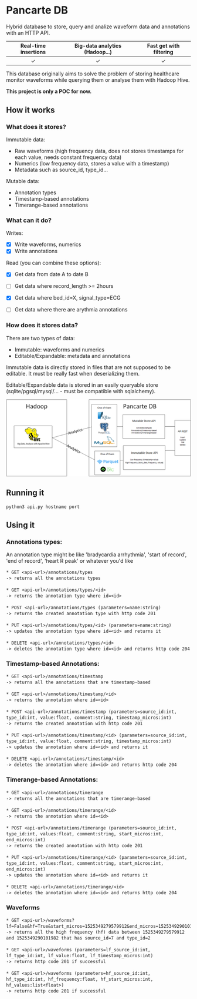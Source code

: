 # Pancarte DB

Hybrid database to store, query and analize waveform data and annotations with an HTTP API.

| Real-time insertions | Big-data analytics (Hadoop...) | Fast get with filtering |
|:--------------------:|:------------------------------:|:-----------------------:|
|         ✓            |                 ✓              |             ✓           |

This database originally aims to solve the problem of storing healthcare monitor waveforms while querying them or analyse them with Hadoop Hive.

**This project is only a POC for now.**

## How it works

### What does it stores?

Immutable data:

* Raw waveforms (high frequency data, does not stores timestamps for each value, needs constant frequency data)
* Numerics (low frequency data, stores a value with a timestamp)
* Metadata such as source_id, type_id...

Mutable data:

* Annotation types
* Timestamp-based annotations
* Timerange-based annotations


### What can it do?

Writes:

* [x] Write waveforms, numerics
* [x] Write annotations

Read (you can combine these options):

* [x] Get data from date A to date B
* [ ] Get data where record_length >= 2hours
* [x] Get data where bed_id=X, signal_type=ECG
* [ ] Get data where there are arythmia annotations


### How does it stores data?

There are two types of data:

* Immutable: waveforms and numerics
* Editable/Expandable: metadata and annotations

Immutable data is directly stored in files that are not supposed to be editable. It must be really fast when deserializing them. 

Editable/Expandable data is stored in an easily queryable store (sqlite/pgsql/mysql/... - must be compatible with sqlalchemy).

![alt text](architecture.png)

## Running it

```
python3 api.py hostname port
```


## Using it

### Annotations types:

An annotation type might be like 'bradycardia arrhythmia', 'start of record', 'end of record', 'heart R peak' or whatever you'd like

```
* GET <api-url>/annotations/types
-> returns all the annotations types

* GET <api-url>/annotations/types/<id>
-> returns the annotation type where id=<id>

* POST <api-url>/annotations/types (parameters=name:string)
-> returns the created annotation type with http code 201

* PUT <api-url>/annotations/types/<id> (parameters=name:string)
-> updates the annotation type where id=<id> and returns it

* DELETE <api-url>/annotations/types/<id>
-> deletes the annotation type where id=<id> and returns http code 204
```

### Timestamp-based Annotations:

```
* GET <api-url>/annotations/timestamp
-> returns all the annotations that are timestamp-based

* GET <api-url>/annotations/timestamp/<id>
-> returns the annotation where id=<id>

* POST <api-url>/annotations/timestamp (parameters=source_id:int, type_id:int, value:float, comment:string, timestamp_micros:int) 
-> returns the created annotation with http code 201

* PUT <api-url>/annotations/timestamp/<id> (parameters=source_id:int, type_id:int, value:float, comment:string, timestamp_micros:int)
-> updates the annotation where id=<id> and returns it

* DELETE <api-url>/annotations/timestamp/<id>
-> deletes the annotation where id=<id> and returns http code 204
```

### Timerange-based Annotations:

```
* GET <api-url>/annotations/timerange
-> returns all the annotations that are timerange-based

* GET <api-url>/annotations/timerange/<id>
-> returns the annotation where id=<id>

* POST <api-url>/annotations/timerange (parameters=source_id:int, type_id:int, values:float, comment:string, start_micros:int, end_micros:int)
-> returns the created annotation with http code 201

* PUT <api-url>/annotations/timerange/<id> (parameters=source_id:int, type_id:int, values:float, comment:string, start_micros:int, end_micros:int) 
-> updates the annotation where id=<id> and returns it

* DELETE <api-url>/annotations/timerange/<id>
-> deletes the annotation where id=<id> and returns http code 204
```

### Waveforms

```
* GET <api-url>/waveforms?lf=False&hf=True&start_micros=1525349279579912&end_micros=1525349290101982&source_id=7&type_id=2
-> returns all the high frequency (hf) data between 1525349279579912 and 1525349290101982 that has source_id=7 and type_id=2

* GET <api-url>/waveforms (parameters=lf_source_id:int, lf_type_id:int, lf_value:float, lf_timestamp_micros:int)
-> returns http code 201 if successful

* GET <api-url>/waveforms (parameters=hf_source_id:int, hf_type_id:int, hf_frequency:float, hf_start_micros:int, hf_values:list<float>)
-> returns http code 201 if successful
```